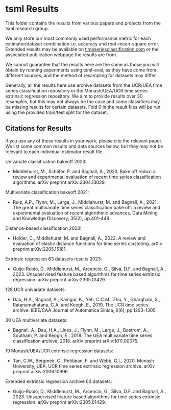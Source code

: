 # tsml Results

This folder contains the results from various papers and projects from the tsml
research group.

We only store our most commonly used performance metric for each estimator/dataset
combination i.e. accuracy and root-mean-square error. Extended results may be available
on [timeseriesclassification.com](https://timeseriesclassification.com) or the
associated publication webpage the results are from.

We cannot guarantee that the results here are the same as those you will obtain by
running experiments using tsml-eval, as they have come from different sources, and the
method of resampling for datasets may differ.

Generally, all the results here use archive datasets from the UCR/UEA time series
classification repository or the Monash/UEA/UCR time series extrinsic regression
repository. We aim to provide results over 30 resamples, but this may not always be the
case and some classifiers may be missing results for certain datasets. Fold 0 in the
result files will be run using the provided train/test split for the dataset.

## Citations for Results

If you use any of these results in your work, please cite the relevant paper. We list
some common results and data sources below, but they may not be relevant to each
individual estimator result file.

Univariate classification bakeoff 2023:
- Middlehurst, M., Schäfer, P. and Bagnall, A., 2023. Bake off redux: a review and
  experimental evaluation of recent time series classification algorithms. arXiv
  preprint arXiv:2304.13029.

Multivariate classification bakeoff 2021:
- Ruiz, A.P., Flynn, M., Large, J., Middlehurst, M. and Bagnall, A., 2021. The great
  multivariate time series classification bake off: a review and experimental evaluation
  of recent algorithmic advances. Data Mining and Knowledge Discovery, 35(2),
  pp.401-449.

Distance-based classification 2023:
- Holder, C., Middlehurst, M. and Bagnall, A., 2022. A review and evaluation of elastic
  distance functions for time series clustering. arXiv preprint arXiv:2205.15181.

Extrinsic regression 63 datasets results 2023:
- Guijo-Rubio, D., Middlehurst, M., Arcencio, G., Silva, D.F. and Bagnall, A., 2023.
  Unsupervised feature based algorithms for time series extrinsic regression.
  arXiv preprint arXiv:2305.01429.

128 UCR univariate datasets:
- Dau, H.A., Bagnall, A., Kamgar, K., Yeh, C.C.M., Zhu, Y., Gharghabi, S.,
  Ratanamahatana, C.A. and Keogh, E., 2019. The UCR time series archive. IEEE/CAA
  Journal of Automatica Sinica, 6(6), pp.1293-1305.

30 UEA multivariate datasets:
- Bagnall, A., Dau, H.A., Lines, J., Flynn, M., Large, J., Bostrom, A., Southam, P. and
  Keogh, E., 2018. The UEA multivariate time series classification archive, 2018.
  arXiv preprint arXiv:1811.00075.

19 Monash/UEA/UCR  extrinsic regression datasets:
- Tan, C.W., Bergmeir, C., Petitjean, F. and Webb, G.I., 2020. Monash University, UEA,
  UCR time series extrinsic regression archive. arXiv preprint arXiv:2006.10996.

Extended extrinsic regression archive 63 datasets:
- Guijo-Rubio, D., Middlehurst, M., Arcencio, G., Silva, D.F. and Bagnall, A., 2023.
  Unsupervised feature based algorithms for time series extrinsic regression.
  arXiv preprint arXiv:2305.01429.
